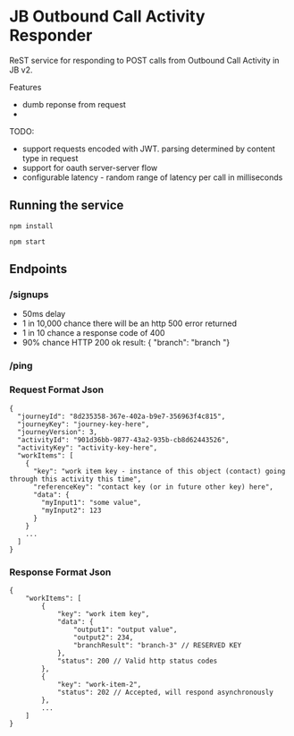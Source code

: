 # JB Outbound Call Activity Responder

ReST service for responding to POST calls from Outbound Call Activity in JB v2.


Features
 - dumb reponse from request
  -

 TODO:
 - support requests encoded with JWT. parsing determined by content type in request
 - support for oauth server-server flow
 - configurable latency - random range of latency per call in milliseconds


## Running the service
```
npm install

npm start
```

## Endpoints

### /signups
  - 50ms delay
  - 1 in 10,000 chance there will be an http 500 error returned
  - 1 in 10 chance a response code of 400
  - 90% chance HTTP 200 ok result: { "branch": "branch "}

### /ping

### Request Format Json
```
{
  "journeyId": "8d235358-367e-402a-b9e7-356963f4c815",
  "journeyKey": "journey-key-here",
  "journeyVersion": 3,
  "activityId": "901d36bb-9877-43a2-935b-cb8d62443526",
  "activityKey": "activity-key-here",
  "workItems": [
    {
      "key": "work item key - instance of this object (contact) going through this activity this time",
      "referenceKey": "contact key (or in future other key) here",
      "data": {
        "myInput1": "some value",
        "myInput2": 123
      }
    }
    ...
  ]
}
```


### Response Format Json
```
{
    "workItems": [
        {
            "key": "work item key",
            "data": {
                "output1": "output value",
                "output2": 234,
                "branchResult": "branch-3" // RESERVED KEY
            },
            "status": 200 // Valid http status codes
        },
        {
            "key": "work-item-2",
            "status": 202 // Accepted, will respond asynchronously
        },
        ...
    ]
}
```
